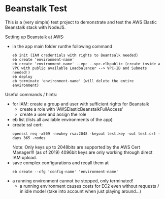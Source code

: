 # Beanstalk Test

This is a (very simple) test project to demonstrate and test the AWS Elastic Beanstalk stack with NodeJS.

Setting up Beanstalk at AWS:
- in the app main folder runthe following command
  ```
  eb init (IAM credentials with rights to Beantsalk needed)
  eb create 'environment-name'
  eb create 'environment-name' --vpc --vpc.elbpublic (create inside a VPC with public available Loadbalancer --> VPC-ID and Subnets needed!)
  eb deploy
  eb terminate 'environment-name' (will delete the entire environment)
  ```

Useful commands / hints:
- for IAM: create a group and user with sufficient rights for Beanstalk
   - create a role with 'AWSElasticBeanstalkFullAccess'
   - create a user and assign the role
- eb list (lists all available environments of the app)
- create ssl cert: 
  ```
  openssl req -x509 -newkey rsa:2048 -keyout test.key -out test.crt -days 365 -nodes
  ```
  Note: Only keys up to 2048bits are supported by the AWS Cert Manager!!! (as of 2019) 4096bit keys are only working through direct IAM upload.
- save complex configurations and recall them at 
  ```
  eb create --cfg 'config-name' 'environment-name'
  ```
- a running environment cannot be stopped, only terminated!
   - a running environment causes costs for EC2 even without requests / in idle mode! (take into account when just playing around...)